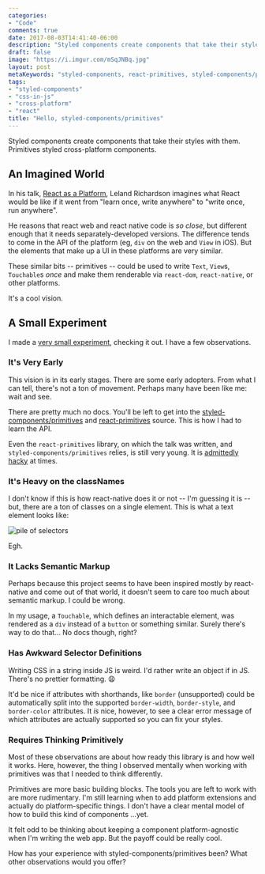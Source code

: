 ```yaml
---
categories:
- "Code"
comments: true
date: 2017-08-03T14:41:40-06:00
description: "Styled components create components that take their styles with them.  Primitives styled cross-platform components."
draft: false
image: "https://i.imgur.com/mSqJNBq.jpg"
layout: post
metaKeywords: "styled-components, react-primitives, styled-components/primitives, using styled components primitives"
tags:
- "styled-components"
- "css-in-js"
- "cross-platform"
- "react"
title: "Hello, styled-components/primitives"
---
```


Styled components create components that take their styles with them.  Primitives styled cross-platform components.

<!--more-->

## An Imagined World

In his talk, [React as a Platform](https://youtu.be/hNwQPJy-XZY), Leland Richardson imagines what React would be like if it went from "learn once, write anywhere" to "write once, run anywhere".

He reasons that react web and react native code is *so close*, but different enough that it needs separately-developed versions.  The difference tends to come in the API of the platform (eg, `div` on the web and `View` in iOS). But the elements that make up a UI in these platforms are very similar.  

These similar bits -- primitives -- could be used to write `Text`, `View`s, `Touchable`s *once* and make them renderable via `react-dom`, `react-native`, or other platforms.

It's a cool vision.

## A Small Experiment

I made a [very small experiment](https://github.com/jaketrent/hello-styled-component-primitives), checking it out. I have a few observations.

### It's Very Early

This vision is in its early stages.  There are some early adopters.  From what I can tell, there's not a ton of movement.  Perhaps many have been like me: wait and see.

There are pretty much no docs.  You'll be left to get into the [styled-components/primitives](https://github.com/styled-components/styled-components/blob/master/src/primitives/index.js) and [react-primitives](https://github.com/lelandrichardson/react-primitives) source.  This is how I had to learn the API.

Even the `react-primitives` library, on which the talk was written, and `styled-components/primitives` relies, is still very young.  It is [admittedly hacky](https://github.com/lelandrichardson/react-primitives/blob/master/src/modules/Touchable.js#L20) at times.

### It's Heavy on the classNames

I don't know if this is how react-native does it or not -- I'm guessing it is -- but, there are a ton of classes on a single element.  This is what a text element looks like: 

![pile of selectors](https://i.imgur.com/VH57PeV.jpg)

Egh.

### It Lacks Semantic Markup

Perhaps because this project seems to have been inspired mostly by react-native and come out of that world, it doesn't seem to care too much about semantic markup.  I could be wrong.

In my usage, a `Touchable`, which defines an interactable element, was rendered as a `div` instead of a `button` or something similar.  Surely there's way to do that... No docs though, right?

### Has Awkward Selector Definitions

Writing CSS in a string inside JS is weird.  I'd rather write an object if in JS. There's no prettier formatting. 😩  

It'd be nice if attributes with shorthands, like `border` (unsupported) could be automatically split into the supported `border-width`, `border-style`, and `border-color` attributes.  It _is_ nice, however, to see a clear error message of which attributes are actually supported so you can fix your styles.

### Requires Thinking Primitively

Most of these observations are about how ready this library is and how well it works.  Here, however, the thing I observed mentally when working with primitives was that I needed to think differently.

Primitives are more basic building blocks.  The tools you are left to work with are more rudimentary.  I'm still learning when to add platform extensions and actually do platform-specific things.  I don't have a clear mental model of how to build this kind of components ...yet.

It felt odd to be thinking about keeping a component platform-agnostic when I'm writing the web app.  But the payoff could be really cool.

How has your experience with styled-components/primitives been?  What other observations would you offer?


